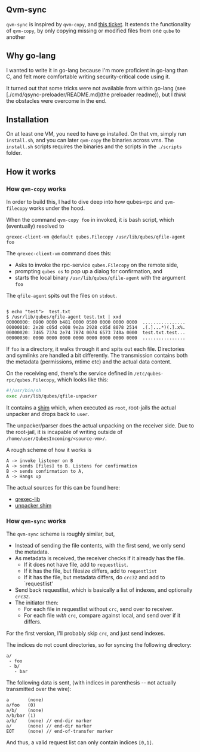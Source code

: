 ## Qvm-sync

`qvm-sync` is inspired by `qvm-copy`, and [this ticket](). It extends the 
functionality of `qvm-copy`, by only copying missing or modified files
from one `qube` to another


## Why go-lang

I wanted to write it in go-lang because I'm more proficient in go-lang than C, 
and felt more comfortable writing security-critical code using it. 

It turned out that some tricks were not available from within go-lang 
(see [./cmd/qsync-preloader/README.md](the preloader readme)), but I _think_
the obstacles were overcome in the end. 

## Installation

On at least one VM, you need to have `go` installed. On that vm, simply run
`install.sh`, and you can later `qvm-copy` the binaries across vms. 
The `install.sh` scripts requires the binaries and the scripts in the `./scripts` 
folder. 

## How it works

### How `qvm-copy` works

In order to build this, I had to dive deep into how qubes-rpc and `qvm-filecopy`
works under the hood. 

When the command `qvm-copy foo` in invoked, it is bash script, which (eventually)
resolved to

```
qrexec-client-vm @default qubes.Filecopy /usr/lib/qubes/qfile-agent foo
```

The `qrexec-client-vm` command does this:

- Asks to invoke the rpc-service `qubes.Filecopy` on the remote side, 
- prompting `qubes os` to pop up a dialog for confirmation, and
- starts the local binary `/usr/lib/qubes/qfile-agent` with the argument `foo`

The `qfile-agent` spits out the files on `stdout`.

```

$ echo "test">  test.txt
$ /usr/lib/qubes/qfile-agent test.txt | xxd
00000000: 0900 0000 b481 0000 0500 0000 0000 0000  ................
00000010: 2e28 c05d c008 9e2a 2928 c05d 8078 2514  .(.]...*)(.].x%.
00000020: 7465 7374 2e74 7874 0074 6573 740a 0000  test.txt.test...
00000030: 0000 0000 0000 0000 0000 0000 0000 0000  ................

```
If `foo` is a directory, it walks through it and spits out each file. Directories
and symlinks are handled a bit differently. The transmission contains both the 
metadata (permissions, mtime etc) and the actual data content. 

On the receiving end, there's the service defined in 
`/etc/qubes-rpc/qubes.Filecopy`, which looks like this:

```bash
#!/usr/bin/sh
exec /usr/lib/qubes/qfile-unpacker

```
It contains a [shim](https://github.com/QubesOS/qubes-core-agent-linux/blob/master/qubes-rpc/qfile-unpacker.c)
which, when executed as `root`, root-jails the actual unpacker and drops back
to `user`. 

The unpacker/parser does the actual unpacking on the receiver side. Due to the
root-jail, it is incapable of writing outside of `/home/user/QubesIncoming/<source-vm>/`.


A rough scheme of how it works is
```
A -> invoke listener on B
A -> sends [files] to B. Listens for confirmation 
B -> sends confirmation to A, 
A -> Hangs up
```

The actual sources for this can be found here: 

* [qrexec-lib](https://github.com/QubesOS/qubes-linux-utils/tree/master/qrexec-lib)
* [unpacker shim](https://github.com/QubesOS/qubes-core-agent-linux/blob/master/qubes-rpc/qfile-unpacker.c)


### How `qvm-sync` works

The `qvm-sync` scheme is roughly similar, but, 

- Instead of sending the file contents, with the first send, we only send the metadata. 
- As metadata is received, the receiver checks if it already has the file.
  - If it does not have file, add to `requestlist`. 
  - If it has the file, but filesize differs, add to `requestlist`
  - If it has the file, but metadata differs, do `crc32` and add to `requestlist'
- Send back requestlist, which is basically  a list of indexes, and optionally `crc32`.
- The initiator then:
  - For each file in requestlist without `crc`, send over to receiver. 
  - For each file _with_ `crc`, compare against local, and send over if it differs. 

For the first version, I'll probably skip `crc`, and just send indexes. 

The indices do not count directories, so for syncing the following directory: 
```
a/
 - foo
 - b/
   - bar
```
The following data is sent, (with indices in parenthesis -- not actually transmitted over the wire):
```
a       (none)
a/foo   (0)
a/b/    (none)
a/b/bar (1)
a/b/    (none) // end-dir marker
a/      (none) // end-dir marker
EOT     (none) // end-of-transfer marker
```
And thus, a valid request list can only contain indices `[0,1]`. 
